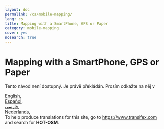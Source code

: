 ```yaml
---
layout: doc
permalink: /cs/mobile-mapping/
lang: cs
title: Mapping with a SmartPhone, GPS or Paper
category: mobile-mapping
cover: yes
nosearch: true
---
```


Mapping with a SmartPhone, GPS or Paper  
=================  

Tento návod není dostupný. Je právě překládán. Prosím odkažte na něj v   

[English](/en/mobile-mapping/),  
[Español](/es/mobile-mapping/),  
[فارسی](/fa/osm-data/osm-in-qgis),  
[Nederlands](/nl/mobile-mapping/),  
To help produce translations for this site, go to <https://www.transifex.com> and search for **HOT-OSM**.  

<!-- hidden text -->
